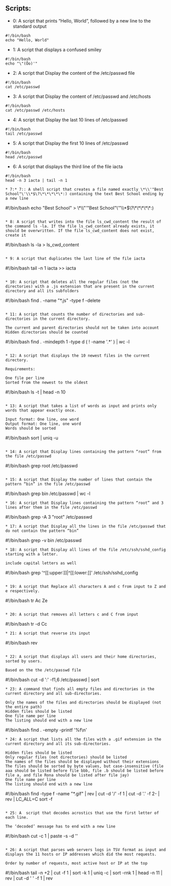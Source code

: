 ## Scripts:

* 0: A script that prints “Hello, World”, followed by a new line to the standard output
```
#!/bin/bash
echo "Hello, World"
```

* 1: A script that displays a confused smiley
```
#!/bin/bash
echo "\"(Ôo)'"
```

* 2: A script that Display the content of the /etc/passwd file
```
#!/bin/bash
cat /etc/passwd
```

* 3: A script that Display the content of /etc/passwd and /etc/hosts
```
#!/bin/bash
cat /etc/passwd /etc/hosts
```

* 4: A script that Display the last 10 lines of /etc/passwd
```
#!/bin/bash
tail /etc/passwd
```

* 5: A script that Display the first 10 lines of /etc/passwd
```
#!/bin/bash
head /etc/passwd
```

* 6: A script that displays the third line of the file iacta
```
#!/bin/bash
head -n 3 iacta | tail -n 1

* 7:* 7:: A shell script that creates a file named exactly \*\\'"Best School"\'\\*$\?\*\*\*\*\*:) containing the text Best School ending by a new line

```
#!/bin/bash
echo "Best School" > \\\*\\\\"'\"Best School\"\\'"\\\\\*\$\\\?\\\*\\\*\\\*\\\*\\\*:\)
```

* 8: A script that writes into the file ls_cwd_content the result of the command ls -la. If the file ls_cwd_content already exists, it should be overwritten. If the file ls_cwd_content does not exist, create it

```
#!/bin/bash
ls -la > ls_cwd_content
```

* 9: A script that duplicates the last line of the file iacta
```
#!/bin/bash
tail -n 1 iacta >> iacta
```

* 10: A script that deletes all the regular files (not the directories) with a .js extension that are present in the current directory and all its subfolders
```
#!/bin/bash
find . -name "*.js" -type f -delete
```

* 11: A script that counts the number of directories and sub-directories in the current directory.

The current and parent directories should not be taken into account
Hidden directories should be counted
```
#!/bin/bash
find . -mindepth 1 -type d \( ! -name '.*' \) | wc -l
```

* 12: A script that displays the 10 newest files in the current directory.

Requirements:

One file per line
Sorted from the newest to the oldest
```
#!/bin/bash
ls -t | head -n 10
```

* 13: A script that takes a list of words as input and prints only words that appear exactly once.

Input format: One line, one word
Output format: One line, one word
Words should be sorted
```
#!/bin/bash
sort | uniq -u
```

* 14: A script that Display lines containing the pattern “root” from the file /etc/passwd
```
#!/bin/bash
grep root /etc/passwd
```

* 15: A script that Display the number of lines that contain the pattern “bin” in the file /etc/passwd
```
#!/bin/bash
grep bin /etc/passwd | wc -l
```
* 16: A script that Display lines containing the pattern “root” and 3 lines after them in the file /etc/passwd
```
#!/bin/bash
grep -A 3 "root" /etc/passwd
```
* 17: A script that Display all the lines in the file /etc/passwd that do not contain the pattern “bin”
```
#!/bin/bash
grep -v bin /etc/passwd
```
* 18: A script that Display all lines of the file /etc/ssh/sshd_config starting with a letter.

include capital letters as well
```
#!/bin/bash
grep '^[[:upper:]]\|^[[:lower:]]' /etc/ssh/sshd_config
```

* 19: A script that Replace all characters A and c from input to Z and e respectively.
```
#!/bin/bash
tr Ac Ze
```

* 20: A script that removes all letters c and C from input
```
#!/bin/bash
tr -d Cc
```
* 21: A script that reverse its input
```
#!/bin/bash
rev
```

* 22: A script that displays all users and their home directories, sorted by users.

Based on the the /etc/passwd file
```
#!/bin/bash
cut -d ':' -f1,6 /etc/passwd | sort
```
* 23: A command that finds all empty files and directories in the current directory and all sub-directories.

Only the names of the files and directories should be displayed (not the entire path)
Hidden files should be listed
One file name per line
The listing should end with a new line
```
#!/bin/bash
find . -empty -printf '%f\n'
```
* 24: A script that lists all the files with a .gif extension in the current directory and all its sub-directories.

Hidden files should be listed
Only regular files (not directories) should be listed
The names of the files should be displayed without their extensions
The files should be sorted by byte values, but case-insensitive (file aaa should be listed before file bbb, file .b should be listed before file a, and file Rona should be listed after file jay)
One file name per line
The listing should end with a new line
```
#!/bin/bash
find -type f -name "*.gif" | rev | cut -d '/' -f 1 | cut -d '.' -f 2- | rev | LC_ALL=C sort -f
```

* 25: A  script that decodes acrostics that use the first letter of each line.

The ‘decoded’ message has to end with a new line
```
#!/bin/bash
cut -c 1 | paste -s -d ''
```

* 26: A script that parses web servers logs in TSV format as input and displays the 11 hosts or IP addresses which did the most requests.

Order by number of requests, most active host or IP at the top

```
#!/bin/bash
tail -n +2 | cut -f 1 | sort -k 1 | uniq -c | sort -rnk 1 | head -n 11 | rev | cut -d ' ' -f 1 | rev
```
